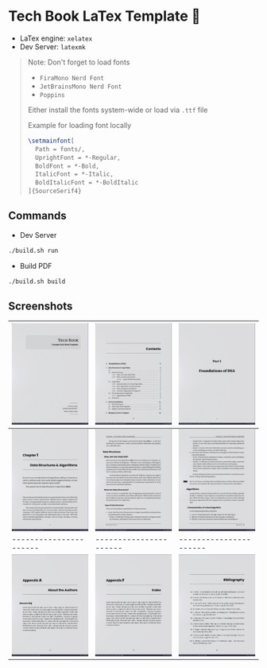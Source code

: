 # Tech Book LaTex Template 📘

- LaTex engine: `xelatex`
- Dev Server: `latexmk`

> Note: Don't forget to load fonts
>
> - `FiraMono Nerd Font`
> - `JetBrainsMono Nerd Font`
> - `Poppins`
>
> Either install the fonts system-wide or load via `.ttf` file
>
> Example for loading font locally
>
> ```tex
> \setmainfont[
>   Path = fonts/,
>   UprightFont = *-Regular,
>   BoldFont = *-Bold,
>   ItalicFont = *-Italic,
>   BoldItalicFont = *-BoldItalic
> ]{SourceSerif4}
> ```

## Commands

- Dev Server

```bash
./build.sh run
```

- Build PDF

```bash
./build.sh build
```

## Screenshots

| ![](screenshots/1.png) | ![](screenshots/2.png) | ![](screenshots/3.png) |
| ---------------------- | ---------------------- | ---------------------- |
| ![](screenshots/4.png) | ![](screenshots/5.png) | ![](screenshots/6.png) |
| ---------------------- | ---------------------- | ---------------------- |
| ![](screenshots/7.png) | ![](screenshots/8.png) | ![](screenshots/9.png) |
